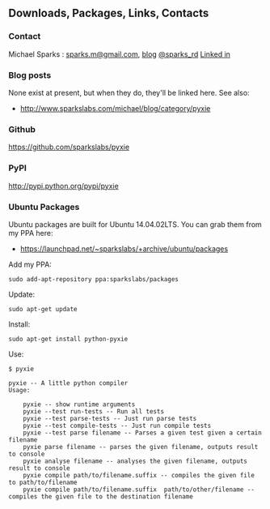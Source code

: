## Downloads, Packages, Links, Contacts

### Contact

Michael Sparks : <sparks.m@gmail.com>, [blog](http://www.sparkslabs.com/michael/) [@sparks_rd](http://twitter.com/sparks_rd) [Linked in](https://www.linkedin.com/pub/michael-sparks/0/1b9/a93)

### Blog posts

None exist at present, but when they do, they'll be linked here. See also:

* <http://www.sparkslabs.com/michael/blog/category/pyxie>

### Github

<https://github.com/sparkslabs/pyxie>

### PyPI

<http://pypi.python.org/pypi/pyxie>

### Ubuntu Packages

Ubuntu packages are built for Ubuntu 14.04.02LTS. You can grab them from my PPA here:

* <https://launchpad.net/~sparkslabs/+archive/ubuntu/packages>

Add my PPA:

    sudo add-apt-repository ppa:sparkslabs/packages

Update:

    sudo apt-get update

Install:

    sudo apt-get install python-pyxie

Use:

    $ pyxie

    pyxie -- A little python compiler
    Usage:

        pyxie -- show runtime arguments
        pyxie --test run-tests -- Run all tests
        pyxie --test parse-tests -- Just run parse tests
        pyxie --test compile-tests -- Just run compile tests
        pyxie --test parse filename -- Parses a given test given a certain filename
        pyxie parse filename -- parses the given filename, outputs result to console
        pyxie analyse filename -- analyses the given filename, outputs result to console
        pyxie compile path/to/filename.suffix -- compiles the given file to path/to/filename
        pyxie compile path/to/filename.suffix  path/to/other/filename -- compiles the given file to the destination filename
